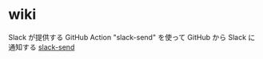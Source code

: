# wiki
Slack が提供する GitHub Action "slack-send" を使って GitHub から Slack に通知する
[slack-send](https://qiita.com/seratch/items/28d09eacada09134c96c)
